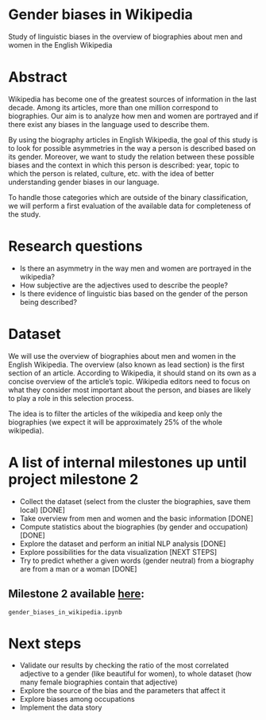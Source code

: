 # Gender biases in Wikipedia
Study of linguistic biases in the overview of biographies about men and women in the English Wikipedia

# Abstract
Wikipedia has become one of the greatest sources of information in the last decade. Among its articles, more than one million correspond to biographies. Our aim is to analyze how men and women are portrayed and if there exist any biases in the language used to describe them.  

By using the biography articles in English Wikipedia, the goal of this study is to look for possible asymmetries in the way a person is described based on its gender. Moreover, we want to study the relation between these possible biases and the context in which this person is described: year, topic to which the person is related, culture, etc. with the idea of better understanding gender biases in our language.

To handle those categories which are outside of the binary classification, we will perform a first evaluation of the available data for completeness of the study.

# Research questions
- Is there an asymmetry in the way men and women are portrayed in the wikipedia?
- How subjective are the adjectives used to describe the people?
- Is there evidence of linguistic bias based on the gender of the person being described?

# Dataset
We will use the overview of biographies about men and women in the English Wikipedia. The overview (also known as lead section) is the first section of an article. According to Wikipedia, it should stand on its own as a concise overview of the article’s topic. Wikipedia editors need to focus on what they consider most important about the person, and biases are likely to play a role in this selection process.

The idea is to filter the articles of the wikipedia and keep only the biographies (we expect it will be approximately 25% of the whole wikipedia).


# A list of internal milestones up until project milestone 2
- Collect the dataset (select from the cluster the biographies, save them local) [DONE]
- Take overview from men and women and the basic information [DONE]
- Compute statistics about the biographies (by gender and occupation) [DONE]
- Explore the dataset and perform an initial NLP analysis [DONE]
- Explore possibilities for the data visualization [NEXT STEPS]
- Try to predict whether a given words (gender neutral) from a biography are from a man or a woman [DONE]

## Milestone 2 available [here](gender_biases_in_wikipedia.ipynb): 
`gender_biases_in_wikipedia.ipynb`

# Next steps
- Validate our results by checking the ratio of the most correlated adjective to a gender (like beautiful for women), to whole dataset (how many female biographies contain that adjective)
- Explore the source of the bias and the parameters that affect it
- Explore biases among occupations
- Implement the data story
